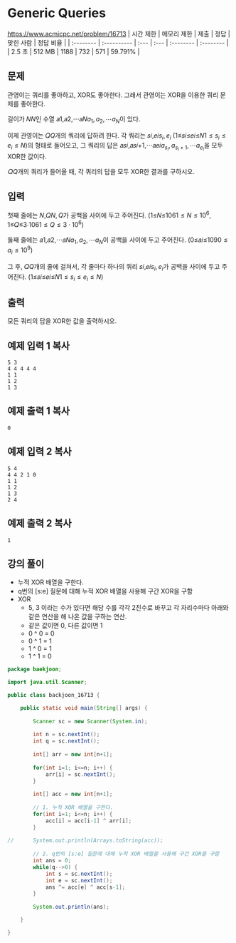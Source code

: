 # Generic Queries 
https://www.acmicpc.net/problem/16713
| 시간 제한 | 메모리 제한 | 제출 | 정답 | 맞힌 사람 | 정답 비율 |
| :-------- | :---------- | :--- | :--- | :-------- | :-------- |
| 2.5 초    | 512 MB      | 1188 | 732  | 571       | 59.791%   |

## 문제

관영이는 쿼리를 좋아하고, XOR도 좋아한다. 그래서 관영이는 XOR을 이용한 쿼리 문제를 좋아한다.

길이가 𝑁$N$인 수열 𝑎1,𝑎2,⋯𝑎𝑁$a_1 , a_2 , \cdots a_N$이 있다. 

이제 관영이는 𝑄$Q$개의 쿼리에 답하려 한다. 각 쿼리는 𝑠𝑖,𝑒𝑖$s_i , e_i$ (1≤𝑠𝑖≤𝑒𝑖≤𝑁$1 \le s_i \le e_i \le N$)의 형태로 들어오고, 그 쿼리의 답은 𝑎𝑠𝑖,𝑎𝑠𝑖+1,⋯𝑎𝑒𝑖$a_{s_i}, a_{s_i+1}, \cdots a_{e_i}$을 모두 XOR한 값이다. 

 𝑄$Q$개의 쿼리가 들어올 때, 각 쿼리의 답을 모두 XOR한 결과를 구하시오. 

## 입력

첫째 줄에는 𝑁,𝑄$N, Q$가 공백을 사이에 두고 주어진다. (1≤𝑁≤106$1 \le N \le 10^6$, 1≤𝑄≤3⋅106$1 \le Q \le 3 \cdot 10^6$)

둘째 줄에는 𝑎1,𝑎2,⋯𝑎𝑁$a_1, a_2, \cdots a_N$이 공백을 사이에 두고 주어진다. (0≤𝑎𝑖≤109$0 \le a_i \le 10^9$)

그 후, 𝑄$Q$개의 줄에 걸쳐서, 각 줄마다 하나의 쿼리 𝑠𝑖,𝑒𝑖$s_i, e_i$가 공백을 사이에 두고 주어진다. (1≤𝑠𝑖≤𝑒𝑖≤𝑁$1 \le s_i \le e_i \le N$) 

## 출력

모든 쿼리의 답을 XOR한 값을 출력하시오. 

## 예제 입력 1 복사

```
5 3
4 4 4 4 4
1 1
1 2
1 3
```

## 예제 출력 1 복사

```
0
```

## 예제 입력 2 복사

```
5 4
4 4 2 1 0
1 1
1 2
1 3
2 4
```

## 예제 출력 2 복사

```
1
```



## 강의 풀이

* 누적 XOR 배열을 구한다.
* q번의 [s:e] 질문에 대해 누적 XOR 배열을 사용해 구간 XOR을 구함
* XOR
  * 5, 3 이라는 수가 있다면 해당 수를 각각 2진수로 바꾸고 각 자리수마다 아래와 같은 연산을 해 나온 값을 구하는 연산.
  * 같은 값이면 0, 다른 값이면 1
  * 0 ^ 0 = 0
  * 0 ^ 1 = 1
  * 1 ^ 0 = 1
  * 1 ^ 1 = 0

```java
package baekjoon;

import java.util.Scanner;

public class backjoon_16713 {

	public static void main(String[] args) {
		
		Scanner sc = new Scanner(System.in);
		
		int n = sc.nextInt();
		int q = sc.nextInt();
		
		int[] arr = new int[n+1];
		
		for(int i=1; i<=n; i++) {
			arr[i] = sc.nextInt();
		}
		
		int[] acc = new int[n+1];
		
		// 1. 누적 XOR 배열을 구한다.
		for(int i=1; i<=n; i++) {
			acc[i] = acc[i-1] ^ arr[i];
		}
		
//		System.out.println(Arrays.toString(acc));
		
		// 2. q번의 [s:e] 질문에 대해 누적 XOR 배열을 사용해 구간 XOR을 구함
		int ans = 0;
		while(q-->0) {
			int s = sc.nextInt();
			int e = sc.nextInt();
			ans ^= acc[e] ^ acc[s-1];
		}
		
		System.out.println(ans);

	}

}
```

